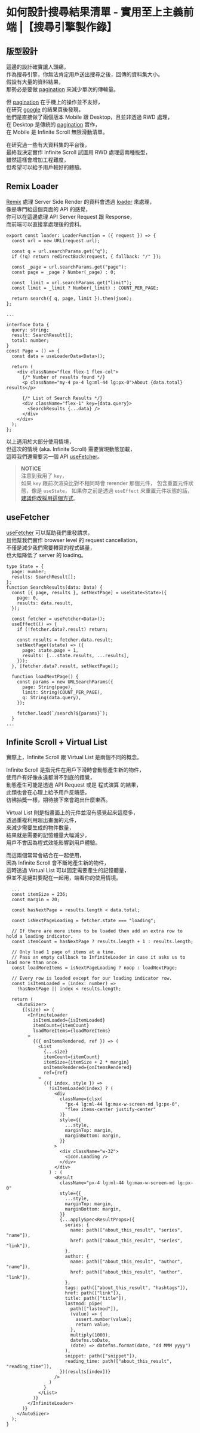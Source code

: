 # 如何設計搜尋結果清單 - 實用至上主義前端 |【搜尋引擎製作錄】

## 版型設計

這邊的設計確實讓人頭痛，  
作為搜尋引擎，你無法肯定用戶送出搜尋之後，回傳的資料集大小。  
假設有大量的資料結果，  
那勢必是要做 [pagination] 來減少單次的傳輸量。

但 [pagination] 在手機上的操作並不友好，  
在研究 [google] 的結果頁後發現，  
他們是直接做了兩個版本 Mobile 跟 Desktop，且並非透過 RWD 處理，  
在 Desktop 是傳統的 [pagination] 實作，  
在 Mobile 是 Infinite Scroll 無限滑動清單。

在研究過一些有大資料集的平台後，  
最終我決定實作 Infinite Scroll 試圖用 RWD 處理這兩種版型，  
雖然這樣會增加工程難度，  
但希望可以給予用戶較好的體驗。

## Remix Loader

[Remix][remix] 處理 Server Side Render 的資料會透過 [loader][loader] 來處理，  
像是專門給這個頁面的 API 的感覺，  
你可以在這邊處理 API Server Request 跟 Response，  
而前端可以直接拿處理後的資料。

```tsx
export const loader: LoaderFunction = ({ request }) => {
  const url = new URL(request.url);

  const q = url.searchParams.get("q");
  if (!q) return redirectBack(request, { fallback: "/" });

  const _page = url.searchParams.get("page");
  const page = _page ? Number(_page) : 0;

  const _limit = url.searchParams.get("limit");
  const limit = _limit ? Number(_limit) : COUNT_PER_PAGE;

  return search({ q, page, limit }).then(json);
};

...

interface Data {
  query: string;
  result: SearchResult[];
  total: number;
}
const Page = () => {
  const data = useLoaderData<Data>();

  return (
    <div className="flex flex-1 flex-col">
      {/* Number of results found */}
      <p className="my-4 px-4 lg:ml-44 lg:px-0">About {data.total} results</p>

      {/* List of Search Results */}
      <div className="flex-1" key={data.query}>
        <SearchResults {...data} />
      </div>
    </div>
  );
};
```

以上適用於大部分使用情境，  
但這次的情境 (aka. Infinite Scroll) 需要實現動態加載，  
這時我們還需要另一個 API [useFetcher][usefetcher]。

> **NOTICE**  
> 注意到我用了 `key`，  
> 如果 `key` 跟前次渲染比對不相同時會 rerender 那個元件，
> 包含重置元件狀態，像是 `useState`，
> 如果你之前是透過 `useEffect` 來重置元件狀態的話，  
> [建議你改採用這個方式][resetting]。

## useFetcher

[useFetcher][usefetcher] 可以幫助我們重發請求，  
且他幫我們實作 browser level 的 request cancellation，  
不僅是減少我們需要轉寫的程式碼量，  
也大幅降低了 server 的 loading。

```tsx
type State = {
  page: number;
  results: SearchResult[];
};
function SearchResults(data: Data) {
  const [{ page, results }, setNextPage] = useState<State>({
    page: 0,
    results: data.result,
  });

  const fetcher = useFetcher<Data>();
  useEffect(() => {
    if (!fetcher.data?.result) return;

    const results = fetcher.data.result;
    setNextPage((state) => ({
      page: state.page + 1,
      results: [...state.results, ...results],
    }));
  }, [fetcher.data?.result, setNextPage]);

  function loadNextPage() {
    const params = new URLSearchParams({
      page: String(page),
      limit: String(COUNT_PER_PAGE),
      q: String(data.query),
    });

    fetcher.load(`/search?${params}`);
  }
...
```

## Infinite Scroll + Virtual List

實際上，Infinite Scroll 跟 Virtual List 是兩個不同的概念。

Infinite Scroll 是指元件在用戶下滑時會動態產生新的物件，  
使用戶有好像永遠都滑不到底的錯覺，  
動態產生可能是透過 API Request 或是 程式演算 的結果，  
此類也會在心理上給予用戶反饋感，  
彷彿抽獎一樣，期待接下來會跑出什麼東西。

Virtual List 則是指畫面上的元件並沒有感覺起來這麼多，  
透過重複利用超出畫面的元件，  
來減少需要生成的物件數量，  
結果就是需要的記憶體量大幅減少，  
用戶不會因為程式效能影響到用戶體驗。

而這兩個常常會結合在一起使用，  
因為 Infinite Scroll 會不斷地產生新的物件，  
這時透過 Virtual List 可以固定需要產生的記憶體量，  
但並不是絕對要配在一起用，端看你的使用情境。

```tsx
  ...
  const itemSize = 236;
  const margin = 20;

  const hasNextPage = results.length < data.total;

  const isNextPageLoading = fetcher.state === "loading";

  // If there are more items to be loaded then add an extra row to hold a loading indicator.
  const itemCount = hasNextPage ? results.length + 1 : results.length;

  // Only load 1 page of items at a time.
  // Pass an empty callback to InfiniteLoader in case it asks us to load more than once.
  const loadMoreItems = isNextPageLoading ? noop : loadNextPage;

  // Every row is loaded except for our loading indicator row.
  const isItemLoaded = (index: number) =>
    !hasNextPage || index < results.length;

  return (
    <AutoSizer>
      {(size) => (
        <InfiniteLoader
          isItemLoaded={isItemLoaded}
          itemCount={itemCount}
          loadMoreItems={loadMoreItems}
        >
          {({ onItemsRendered, ref }) => (
            <List
              {...size}
              itemCount={itemCount}
              itemSize={itemSize + 2 * margin}
              onItemsRendered={onItemsRendered}
              ref={ref}
            >
              {({ index, style }) =>
                !isItemLoaded(index) ? (
                  <div
                    className={clsx(
                      "px-4 lg:ml-44 lg:max-w-screen-md lg:px-0",
                      "flex items-center justify-center"
                    )}
                    style={{
                      ...style,
                      marginTop: margin,
                      marginBottom: margin,
                    }}
                  >
                    <div className="w-32">
                      <Icon.Loading />
                    </div>
                  </div>
                ) : (
                  <Result
                    className="px-4 lg:ml-44 lg:max-w-screen-md lg:px-0"
                    style={{
                      ...style,
                      marginTop: margin,
                      marginBottom: margin,
                    }}
                    {...applySpec<ResultProps>({
                      series: {
                        name: path(["about_this_result", "series", "name"]),
                        href: path(["about_this_result", "series", "link"]),
                      },
                      author: {
                        name: path(["about_this_result", "author", "name"]),
                        href: path(["about_this_result", "author", "link"]),
                      },
                      tags: path(["about_this_result", "hashtags"]),
                      href: path(["link"]),
                      title: path(["title"]),
                      lastmod: pipe(
                        path(["lastmod"]),
                        (value) => {
                          assert.number(value);
                          return value;
                        },
                        multiply(1000),
                        datefns.toDate,
                        (date) => datefns.format(date, "dd MMM yyyy")
                      ),
                      snippet: path(["snippet"]),
                      reading_time: path(["about_this_result", "reading_time"]),
                    })(results[index])}
                  />
                )
              }
            </List>
          )}
        </InfiniteLoader>
      )}
    </AutoSizer>
  );
}
```

[google]: https://google.com
[nextjs]: https://nextjs.org/
[remix]: https://remix.run/
[loader]: https://remix.run/docs/en/v1/guides/data-loading
[usefetcher]: https://remix.run/docs/en/v1/api/remix#usefetcher
[pagination]: https://en.wikipedia.org/wiki/Pagination
[resetting]: https://beta.reactjs.org/learn/you-might-not-need-an-effect#resetting-all-state-when-a-prop-changes
